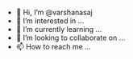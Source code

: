 - 👋 Hi, I’m @varshanasaj
- 👀 I’m interested in ...
- 🌱 I’m currently learning ...
- 💞️ I’m looking to collaborate on ...
- 📫 How to reach me ...

<!---
varshanasaj/varshanasaj is a ✨ special ✨ repository because its `README.md` (this file) appears on your GitHub profile.
You can click the Preview link to take a look at your changes.
--->
